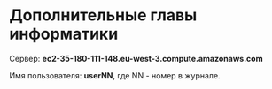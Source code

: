 # Дополнительные главы информатики

Сервер: **ec2-35-180-111-148.eu-west-3.compute.amazonaws.com**

Имя пользователя: **userNN**, где NN - номер в журнале.
